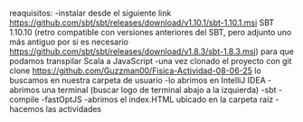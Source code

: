 reaquisitos:
-instalar desde el siguiente link https://github.com/sbt/sbt/releases/download/v1.10.1/sbt-1.10.1.msi SBT 1.10.10 (retro compatible con versiones anteriores del SBT, pero adjunto uno más antiguo por si es necesario https://github.com/sbt/sbt/releases/download/v1.8.3/sbt-1.8.3.msi) para que podamos transpilar Scala a JavaScript
-una vez clonado el proyecto con git clone https://github.com/Guzzman00/Fisica-Actividad-08-06-25 lo buscamos en nuestra carpeta de usuario
-lo abrimos en IntelliJ IDEA
-abrimos una terminal (buscar logo de terminal abajo a la izquierda)
-sbt
-compile
-fastOptJS
-abrimos el index.HTML ubicado en la carpeta raíz
-hacemos las actividades